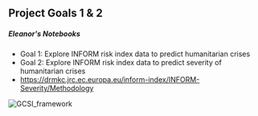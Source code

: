 ## Project Goals 1 & 2 
##### Eleanor's Notebooks

- Goal 1: Explore INFORM risk index data to predict humanitarian crises
- Goal 2: Explore INFORM risk index data to predict severity of humanitarian crises
- https://drmkc.jrc.ec.europa.eu/inform-index/INFORM-Severity/Methodology

![GCSI_framework](https://github.com/oja25/Predicting-Humanitarian-Crises-INFORM-Index/assets/157504626/b6afbd88-2451-4907-8de4-de53d0d0ae6d)
